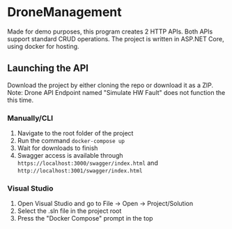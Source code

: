 # DroneManagement

Made for demo purposes, this program creates 2 HTTP APIs. Both APIs support standard CRUD operations.
The project is written in ASP.NET Core, using docker for hosting.

## Launching the API
Download the project by either cloning the repo or download it as a ZIP.
Note: Drone API Endpoint named "Simulate HW Fault" does not function the this time.

### Manually/CLI
1. Navigate to the root folder of the project
2. Run the command `docker-compose up`
3. Wait for downloads to finish
4. Swagger access is available through `https://localhost:3000/swagger/index.html` and `http://localhost:3001/swagger/index.html`

### Visual Studio
1. Open Visual Studio and go to File -> Open -> Project/Solution
2. Select the .sln file in the project root
3. Press the "Docker Compose" prompt in the top 